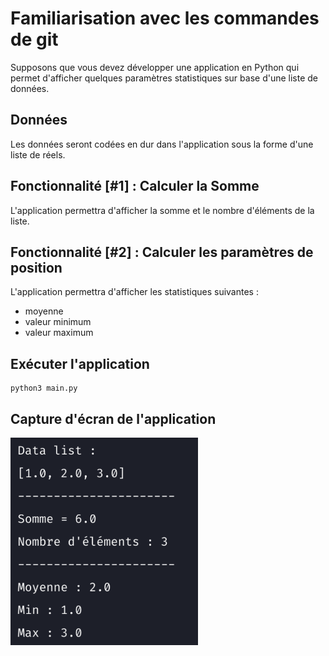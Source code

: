 # Familiarisation avec les commandes de git 

Supposons que vous devez développer une application en Python qui permet d'afficher quelques paramètres statistiques sur base d'une liste de données.

## Données
Les données seront codées en dur dans l'application sous la forme d'une liste de réels.

## Fonctionnalité [#1] : Calculer la Somme
L'application permettra d'afficher la somme et le nombre d'éléments de la liste.

## Fonctionnalité [#2] : Calculer les paramètres de position
L'application permettra d'afficher les statistiques suivantes :
* moyenne
* valeur minimum
* valeur maximum


## Exécuter l'application

```shell
python3 main.py
```

## Capture d'écran de l'application
![](Application_Statistique.png)
